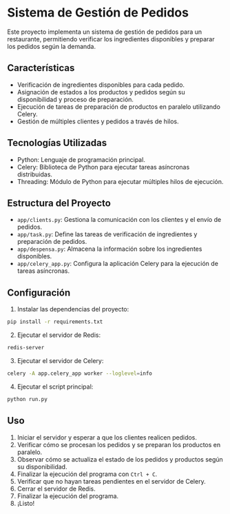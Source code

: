 # Sistema de Gestión de Pedidos

Este proyecto implementa un sistema de gestión de pedidos para un restaurante, permitiendo verificar los ingredientes disponibles y preparar los pedidos según la demanda.

## Características

- Verificación de ingredientes disponibles para cada pedido.
- Asignación de estados a los productos y pedidos según su disponibilidad y proceso de preparación.
- Ejecución de tareas de preparación de productos en paralelo utilizando Celery.
- Gestión de múltiples clientes y pedidos a través de hilos.

## Tecnologías Utilizadas

- Python: Lenguaje de programación principal.
- Celery: Biblioteca de Python para ejecutar tareas asíncronas distribuidas.
- Threading: Módulo de Python para ejecutar múltiples hilos de ejecución.

## Estructura del Proyecto

- `app/clients.py`: Gestiona la comunicación con los clientes y el envío de pedidos.
- `app/task.py`: Define las tareas de verificación de ingredientes y preparación de pedidos.
- `app/despensa.py`: Almacena la información sobre los ingredientes disponibles.
- `app/celery_app.py`: Configura la aplicación Celery para la ejecución de tareas asíncronas.

## Configuración

1. Instalar las dependencias del proyecto:

```bash
pip install -r requirements.txt
```

2. Ejecutar el servidor de Redis:

```bash
redis-server
```

3. Ejecutar el servidor de Celery:

```bash
celery -A app.celery_app worker --loglevel=info
```

4. Ejecutar el script principal:

```bash
python run.py
```

## Uso

1. Iniciar el servidor y esperar a que los clientes realicen pedidos.
2. Verificar cómo se procesan los pedidos y se preparan los productos en paralelo.
3. Observar cómo se actualiza el estado de los pedidos y productos según su disponibilidad.
4. Finalizar la ejecución del programa con `Ctrl + C`.
5. Verificar que no hayan tareas pendientes en el servidor de Celery.
6. Cerrar el servidor de Redis.
7. Finalizar la ejecución del programa.
8. ¡Listo!

